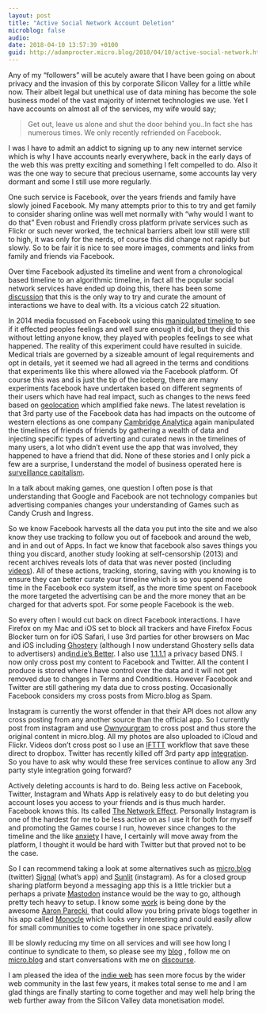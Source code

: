 ```yaml
---
layout: post
title: "Active Social Network Account Deletion"
microblog: false
audio: 
date: 2018-04-10 13:57:39 +0100
guid: http://adamprocter.micro.blog/2018/04/10/active-social-network.html
---
```

Any of my “followers” will be acutely aware that I have been going on about privacy and the invasion of this by corporate Silicon Valley for a little while now.  Their albeit legal but unethical use of data mining has become the sole business model of the vast majority of internet technologies we use. Yet I have accounts on almost all of the services, my wife would say; 

>Get out, leave us alone and shut the door behind you..In fact she has numerous times. We only recently refriended on Facebook.

I was I have to admit an addict to signing up to any new internet service which is why I have accounts nearly everywhere, back in the early days of the web this was pretty exciting and something I felt compelled to do. Also it was the one way to secure that precious username, some accounts lay very dormant and some I still use more regularly. 

One such service is Facebook, over the years friends and family have slowly joined Facebook. My many attempts prior to this to try and get family to consider sharing online was well met normally with “why would I want to do that” Even robust and Friendly cross platform private services such as Flickr or such never worked, the technical barriers albeit low still were still to high, it was only for the nerds, of course this did change not rapidly but slowly. So to be fair it is nice to see more images, comments and links from family and friends via Facebook. 

Over time Facebook adjusted its timeline and went from a chronological based timeline to an algorithmic timeline, in fact all the popular social network services have ended up doing this, there has been some [discussion](http://thoughtshrapnel.com/2018/04/06/death-newsfeed/) that this is the only way to try and curate the amount of interactions we have to deal with. Its a vicious catch 22 situation. 

In 2014 media focussed on Facebook using this [manipulated timeline ](https://www.theguardian.com/technology/2014/jun/29/facebook-users-emotions-news-feeds)to see if it effected peoples feelings and well sure enough it did, but they did this without letting anyone know, they played with peoples feelings to see what happened. The reality of this experiment could have resulted in suicide. Medical trials are governed by a sizeable amount of legal requirements and opt in details, yet it seemed we had all agreed in the terms and conditions that experiments like this where allowed via the Facebook platform. Of course this was and is just the tip of the iceberg, there are many experiments facebook have undertaken based on different segments of their users which have had real impact, such as changes to the news feed based on [geolocation](https://www.nytimes.com/2018/03/01/technology/facebook-end-news-feed-experiment-six-countries-that-magnified-fake-news.html) which amplified fake news. The latest revelation is that 3rd party use of the Facebook data has had impacts on the outcome of western elections as one company [Cambridge Analytica](https://www.theguardian.com/uk-news/cambridge-analytica) again manipulated the timelines of friends of friends by gathering a wealth of data and injecting specific types of adverting and curated news in the timelines of many users, a lot who didn’t event use the app that was involved, they happened to have a friend that did. None of these stories and I only pick a few are a surprise, I understand the model of business operated here is [surveillance capitalism](https://papers.ssrn.com/sol3/papers.cfm?abstract_id=2594754). 

In a talk about making games, one question I often pose is that understanding that Google and Facebook are not technology companies but advertising companies changes your understanding of Games such as Candy Crush and Ingress.

So we know Facebook harvests all the data you put into the site and we also know they use tracking to follow you out of facebook and around the web, and in and out of Apps. In fact we know that facebook also saves things you thing you discard, another study looking at self-censorship (2013) and recent archives reveals lots of data that was never posted (including [videos](http://nymag.com/selectall/2018/03/facebook-secretly-saved-videos-users-deleted.html)). All of these actions, tracking, storing, saving with you knowing is to ensure they can better curate your timeline which is so you spend more time in the Facebook eco system itself, as the more time spent on Facebook the more targeted the advertising can be and the more money that an be charged for that adverts spot. For some people Facebook is the web.

So every often I would cut back on direct Facebook interactions. I have Firefox on my Mac and iOS set to block all trackers and have Firefox Focus Blocker turn on for iOS Safari, I use 3rd parties for other browsers on Mac and iOS including [Ghostery](https://www.ghostery.com/) (although I now understand Ghostery sells data to advertisers) and[ind.ie’s Better](https://2017.ind.ie/blog/better/). I also use [1.1.1.1](http://1.1.1.1) a privacy based DNS. I now only cross post my content to Facebook  and Twitter. All the content I produce is stored where I have control over the data and it will not get removed due to changes in Terms and Conditions. However Facebook and Twitter are still gathering my data due to cross posting. Occasionally Facebook considers my cross posts from Micro.blog as Spam.

Instagram is currently the worst offender in that their API does not allow any cross posting from any another source than the official app. So I currently post from instagram and use [Ownyourgram](https://ownyourgram.com/) to cross post and thus store the original content in micro.blog. All my photos are also uploaded to iCloud and Flickr. Videos don’t cross post so I use an [IFTTT](https://ifttt.com/) workflow that save these direct to dropbox. Twitter has recently killed off 3rd party app [integration](http://apps-of-a-feather.com/).  So you have to ask why would these free services continue to allow any 3rd party style integration going forward?

Actively deleting accounts is hard to do. Being less active on Facebook, Twitter, Instagram and Whats App is relatively easy to do but deleting you account loses you access to your friends and is thus much harder. Facebook knows this. Its called [The Network Effect](https://en.wikipedia.org/wiki/Network_effect). Personally Instagram is one of the hardest for me to be less active on as I use it for both for myself and promoting the Games course I run, however since changes to the timeline and the like [anxiety](http://discursive.adamprocter.co.uk/2018/04/10/instagram-make-me.html) I have, I certainly will move away from the platform, I thought it would be hard with Twitter but that proved not to be the case. 

So I can recommend taking a look at some alternatives such as [micro.blog](https://micro.blog/) (twitter) [Signal](https://www.signal.org/) (what’s app) and [Sunlit](http://sunlit.io/) (instagram). As for a closed group sharing platform beyond a messaging app this is a little trickier but a perhaps a private [Mastodon](https://joinmastodon.org/) instance would be the way to go, although pretty tech heavy to setup. I know some [work](https://aaronparecki.com/2018/03/12/17/building-an-indieweb-reader) is being done by the awesome [Aaron Parecki ](https://aaronparecki.com) that could allow you bring private blogs together in his app called [Monocle](https://indieweb.org/Monocle) which looks very interesting and could easily allow for small communities to come together in one space privately.

Ill be slowly reducing my time on all services and will see how long I continue to syndicate to them, so please see my [blog](http://discursive.adamprocter.co.uk) , follow me on [micro.blog](http://micro.blog/adamprocter) and start conversations with me on [discourse](http://discourse.adamprocter.co.uk).

I am pleased the idea of the [indie web](https://indieweb.org/) has seen more focus by the wider web community in the last few  years, it makes total sense to me and I am glad things are finally starting to come together and may well help bring the web further away from the Silicon Valley data monetisation model.
